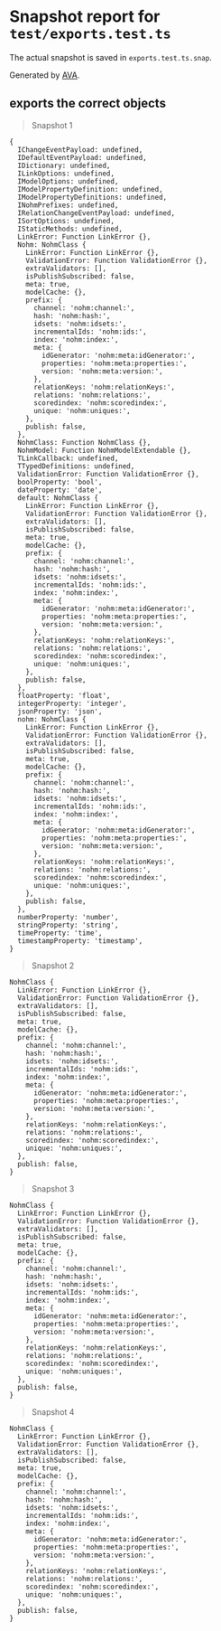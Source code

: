 # Snapshot report for `test/exports.test.ts`

The actual snapshot is saved in `exports.test.ts.snap`.

Generated by [AVA](https://avajs.dev).

## exports the correct objects

> Snapshot 1

    {
      IChangeEventPayload: undefined,
      IDefaultEventPayload: undefined,
      IDictionary: undefined,
      ILinkOptions: undefined,
      IModelOptions: undefined,
      IModelPropertyDefinition: undefined,
      IModelPropertyDefinitions: undefined,
      INohmPrefixes: undefined,
      IRelationChangeEventPayload: undefined,
      ISortOptions: undefined,
      IStaticMethods: undefined,
      LinkError: Function LinkError {},
      Nohm: NohmClass {
        LinkError: Function LinkError {},
        ValidationError: Function ValidationError {},
        extraValidators: [],
        isPublishSubscribed: false,
        meta: true,
        modelCache: {},
        prefix: {
          channel: 'nohm:channel:',
          hash: 'nohm:hash:',
          idsets: 'nohm:idsets:',
          incrementalIds: 'nohm:ids:',
          index: 'nohm:index:',
          meta: {
            idGenerator: 'nohm:meta:idGenerator:',
            properties: 'nohm:meta:properties:',
            version: 'nohm:meta:version:',
          },
          relationKeys: 'nohm:relationKeys:',
          relations: 'nohm:relations:',
          scoredindex: 'nohm:scoredindex:',
          unique: 'nohm:uniques:',
        },
        publish: false,
      },
      NohmClass: Function NohmClass {},
      NohmModel: Function NohmModelExtendable {},
      TLinkCallback: undefined,
      TTypedDefinitions: undefined,
      ValidationError: Function ValidationError {},
      boolProperty: 'bool',
      dateProperty: 'date',
      default: NohmClass {
        LinkError: Function LinkError {},
        ValidationError: Function ValidationError {},
        extraValidators: [],
        isPublishSubscribed: false,
        meta: true,
        modelCache: {},
        prefix: {
          channel: 'nohm:channel:',
          hash: 'nohm:hash:',
          idsets: 'nohm:idsets:',
          incrementalIds: 'nohm:ids:',
          index: 'nohm:index:',
          meta: {
            idGenerator: 'nohm:meta:idGenerator:',
            properties: 'nohm:meta:properties:',
            version: 'nohm:meta:version:',
          },
          relationKeys: 'nohm:relationKeys:',
          relations: 'nohm:relations:',
          scoredindex: 'nohm:scoredindex:',
          unique: 'nohm:uniques:',
        },
        publish: false,
      },
      floatProperty: 'float',
      integerProperty: 'integer',
      jsonProperty: 'json',
      nohm: NohmClass {
        LinkError: Function LinkError {},
        ValidationError: Function ValidationError {},
        extraValidators: [],
        isPublishSubscribed: false,
        meta: true,
        modelCache: {},
        prefix: {
          channel: 'nohm:channel:',
          hash: 'nohm:hash:',
          idsets: 'nohm:idsets:',
          incrementalIds: 'nohm:ids:',
          index: 'nohm:index:',
          meta: {
            idGenerator: 'nohm:meta:idGenerator:',
            properties: 'nohm:meta:properties:',
            version: 'nohm:meta:version:',
          },
          relationKeys: 'nohm:relationKeys:',
          relations: 'nohm:relations:',
          scoredindex: 'nohm:scoredindex:',
          unique: 'nohm:uniques:',
        },
        publish: false,
      },
      numberProperty: 'number',
      stringProperty: 'string',
      timeProperty: 'time',
      timestampProperty: 'timestamp',
    }

> Snapshot 2

    NohmClass {
      LinkError: Function LinkError {},
      ValidationError: Function ValidationError {},
      extraValidators: [],
      isPublishSubscribed: false,
      meta: true,
      modelCache: {},
      prefix: {
        channel: 'nohm:channel:',
        hash: 'nohm:hash:',
        idsets: 'nohm:idsets:',
        incrementalIds: 'nohm:ids:',
        index: 'nohm:index:',
        meta: {
          idGenerator: 'nohm:meta:idGenerator:',
          properties: 'nohm:meta:properties:',
          version: 'nohm:meta:version:',
        },
        relationKeys: 'nohm:relationKeys:',
        relations: 'nohm:relations:',
        scoredindex: 'nohm:scoredindex:',
        unique: 'nohm:uniques:',
      },
      publish: false,
    }

> Snapshot 3

    NohmClass {
      LinkError: Function LinkError {},
      ValidationError: Function ValidationError {},
      extraValidators: [],
      isPublishSubscribed: false,
      meta: true,
      modelCache: {},
      prefix: {
        channel: 'nohm:channel:',
        hash: 'nohm:hash:',
        idsets: 'nohm:idsets:',
        incrementalIds: 'nohm:ids:',
        index: 'nohm:index:',
        meta: {
          idGenerator: 'nohm:meta:idGenerator:',
          properties: 'nohm:meta:properties:',
          version: 'nohm:meta:version:',
        },
        relationKeys: 'nohm:relationKeys:',
        relations: 'nohm:relations:',
        scoredindex: 'nohm:scoredindex:',
        unique: 'nohm:uniques:',
      },
      publish: false,
    }

> Snapshot 4

    NohmClass {
      LinkError: Function LinkError {},
      ValidationError: Function ValidationError {},
      extraValidators: [],
      isPublishSubscribed: false,
      meta: true,
      modelCache: {},
      prefix: {
        channel: 'nohm:channel:',
        hash: 'nohm:hash:',
        idsets: 'nohm:idsets:',
        incrementalIds: 'nohm:ids:',
        index: 'nohm:index:',
        meta: {
          idGenerator: 'nohm:meta:idGenerator:',
          properties: 'nohm:meta:properties:',
          version: 'nohm:meta:version:',
        },
        relationKeys: 'nohm:relationKeys:',
        relations: 'nohm:relations:',
        scoredindex: 'nohm:scoredindex:',
        unique: 'nohm:uniques:',
      },
      publish: false,
    }
